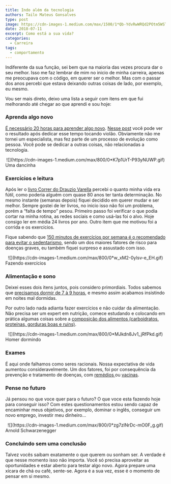 ```yaml
---
title: Indo além da tecnologia
authors: Tailo Mateus Gonsalves
type: post
image: https://cdn-images-1.medium.com/max/1500/1*Qb-YdvRwWRQd2POtm5WSTw.png
date: 2018-07-11
excerpt: Como está a sua vida?
categories:
  - Carreira
tags:
  - comportamento
---
```


Indiferente da sua função, sei bem que na maioria das vezes procura dar o seu
melhor. Isso me faz lembrar de mim no inicio de minha carreira, apenas me
preocupava com o código, em querer ser o melhor. Mas com o passar dos anos
percebi que estava deixando outras coisas de lado, por exemplo, eu mesmo.

Vou ser mais direto, deixo uma lista a seguir com itens em que fui melhorando
até chegar ao que aprendi e sou hoje:

### Aprenda algo novo

[É necessário 20 horas para aprender algo
novo](https://www.youtube.com/watch?v=NM7AJj3vrA8). [Nesse
post](https://medium.com/@tailogonsalves/as-primeiras-20-horas-de-violÃ£o-91cc28c874b1)
você pode ver o resultado após dedicar esse tempo tocando violão. Obviamente não
me tornei um especialista, mas fez parte de um processo de evolução como pessoa.
Você pode se dedicar a outras coisas, não relacionadas a tecnologia.

<div style="text-align:center">
![](https://cdn-images-1.medium.com/max/800/0*K7p1UrT-P93yNUWP.gif)
</div>
<span class="figcaption_hack">Uma dancinha</span>

### Exercícios e leitura

Após ler o [livro Correr do Drauzio
Varella](https://drauziovarella.uol.com.br/livro/correr-2/) percebi o quanto
minha vida era fútil, como poderia alguém com quase 80 anos ter tanta
determinação. No mesmo instante (semanas depois) fiquei decidido em querer mudar
e ser melhor. Sempre gostei de ler livros, no inicio isso não foi um problema,
porém a “falta de tempo” pesou. Primeiro passo foi verificar o que podia cortar
na minha rotina, as redes sociais e como usá-las foi o alvo. Hoje consigo ler em
média 24 livros por ano. Outro item que me motivou foi a corrida e os
exercícios. 

Fique sabendo que [150 minutos de exercícios por semana é o recomendado para
evitar o
sedentarismo](https://drauziovarella.uol.com.br/atividade-fisica/150-minutos-de-exercicios-por-semana/),
sendo um dos maiores fatores de risco para doenças graves, eu também fiquei
surpreso e assustado com isso.

<div style="text-align:center">
![](https://cdn-images-1.medium.com/max/800/0*w_xM2-0ylsv-e_EH.gif)
</div>
<span class="figcaption_hack">Fazendo exercícios</span>

### Alimentação e sono

Deixei esses dois itens juntos, pois considero primordiais. Todos sabemos que
[precisamos dormir de 7 à 9 horas](https://www.youtube.com/watch?v=fa7rEZrTSlg),
e mesmo assim acabamos insistindo em noites mal dormidas. 

Por outro lado nada adianta fazer exercícios e não cuidar da alimentação. Não
precisa ser um expert em nutrição, comece estudando e colocando em prática
algumas coisas sobre a [composição dos alimentos (carboidratos, proteínas,
gorduras boas e
ruins)](http://globoesporte.globo.com/eu-atleta/nutricao/guia/composicao-dos-alimentos-o-que-sao-carboidratos-lipidios-e-proteinas.html).

<div style="text-align:center">
![](https://cdn-images-1.medium.com/max/800/0*MJkdn8Jv1_jRfPkd.gif)
</div>
<span class="figcaption_hack">Homer dormindo</span>

### Exames

É aqui onde falhamos como seres racionais. Nossa expectativa de vida aumentou
consideravelmente. Um dos fatores, foi por consequência da prevenção e
tratamento de doenças, com [remédios
](https://drauziovarella.uol.com.br/genericos/como-e-feito-um-medicamento/)ou
[vacinas](https://www.youtube.com/watch?v=hUvHKz3ugOg). 

### Pense no futuro

Já pensou no que voce quer para o futuro? O que voce esta fazendo hoje para
conseguir isso? Com estes questionamentos estou sendo capaz de encaminhar meus
objetivos, por exemplo, dominar o inglês, conseguir um novo emprego, investir
meu dinheiro…

<div style="text-align:center">
![](https://cdn-images-1.medium.com/max/800/0*zg7zlNrDc-mO0F_g.gif)
</div>
<span class="figcaption_hack">Arnold Schwarzenegger</span>

### Concluindo sem uma conclusão

Talvez vocês saibam exatamente o que querem ou sonham ser. A verdade é que nesse
momento isso não importa. Você só precisa aproveitar as oportunidades e estar
aberto para testar algo novo. Agora prepare uma xícara de chá ou café, sente-se.
Agora é a sua vez, esse é o momento de pensar em si mesmo.